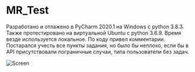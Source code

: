 # MR_Test
Разработано и отлажено в PyCharm 2020.1 на Windows с python 3.8.3. Также протестировано на виртуальной Ubuntu с python 3.6.9. Время везде используется локальное.
По коду привел комментарии. Постарался учесть все пункты задания, но было бы неплохо, если бы в API присутствовали пограничные случаи, типа пользователи без задач.


![Screen](https://i.imgur.com/478pr9D.png)
